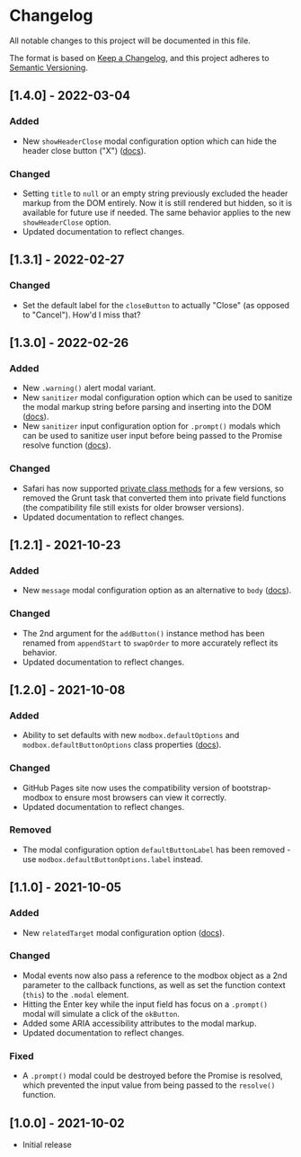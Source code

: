 # Changelog
All notable changes to this project will be documented in this file.

The format is based on [Keep a Changelog](https://keepachangelog.com/), and this project adheres to [Semantic Versioning](https://semver.org/).


## [1.4.0] - 2022-03-04
### Added
- New `showHeaderClose` modal configuration option which can hide the header close button ("X") ([docs](https://erobertson42.github.io/bootstrap-modbox/docs.html#options-showHeaderClose)).

### Changed
- Setting `title` to `null` or an empty string previously excluded the header markup from the DOM entirely.  Now it is still rendered but hidden, so it is available for future use if needed.  The same behavior applies to the new `showHeaderClose` option.
- Updated documentation to reflect changes.


## [1.3.1] - 2022-02-27
### Changed
- Set the default label for the `closeButton` to actually "Close" (as opposed to "Cancel").  How'd I miss that?


## [1.3.0] - 2022-02-26
### Added
- New `.warning()` alert modal variant.
- New `sanitizer` modal configuration option which can be used to sanitize the modal markup string before parsing and inserting into the DOM ([docs](https://erobertson42.github.io/bootstrap-modbox/docs.html#options-sanitizer)).
- New `sanitizer` input configuration option for `.prompt()` modals which can be used to sanitize user input before being passed to the Promise resolve function ([docs](https://erobertson42.github.io/bootstrap-modbox/docs.html#options-input)).

### Changed
- Safari has now supported [private class methods](https://caniuse.com/mdn-javascript_classes_private_class_methods) for a few versions, so removed the Grunt task that converted them into private field functions (the compatibility file still exists for older browser versions).
- Updated documentation to reflect changes.


## [1.2.1] - 2021-10-23
### Added
- New `message` modal configuration option as an alternative to `body` ([docs](https://erobertson42.github.io/bootstrap-modbox/docs.html#options-message)).

### Changed
- The 2nd argument for the `addButton()` instance method has been renamed from `appendStart` to `swapOrder` to more accurately reflect its behavior.
- Updated documentation to reflect changes.


## [1.2.0] - 2021-10-08
### Added
- Ability to set defaults with new `modbox.defaultOptions` and `modbox.defaultButtonOptions` class properties ([docs](https://erobertson42.github.io/bootstrap-modbox/docs.html#properties-defaultOptions)).

### Changed
- GitHub Pages site now uses the compatibility version of bootstrap-modbox to ensure most browsers can view it correctly.
- Updated documentation to reflect changes.

### Removed
- The modal configuration option `defaultButtonLabel` has been removed - use `modbox.defaultButtonOptions.label` instead.


## [1.1.0] - 2021-10-05
### Added
- New `relatedTarget` modal configuration option ([docs](https://erobertson42.github.io/bootstrap-modbox/docs.html#options-relatedTarget)).

### Changed
- Modal events now also pass a reference to the modbox object as a 2nd parameter to the callback functions, as well as set the function context (`this`) to the `.modal` element.
- Hitting the Enter key while the input field has focus on a `.prompt()` modal will simulate a click of the `okButton`.
- Added some ARIA accessibility attributes to the modal markup.
- Updated documentation to reflect changes.

### Fixed
- A `.prompt()` modal could be destroyed before the Promise is resolved, which prevented the input value from being passed to the `resolve()` function.


## [1.0.0] - 2021-10-02
- Initial release
